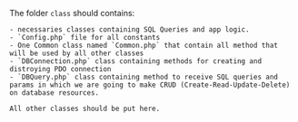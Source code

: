 The folder `class` should contains:

    - necessaries classes containing SQL Queries and app logic.
    - `Config.php` file for all constants
    - One Common class named `Common.php` that contain all method that will be used by all other classes
    - `DBConnection.php` class containing methods for creating and distroying PDO connection
    - `DBQuery.php` class containing method to receive SQL queries and params in which we are going to make CRUD (Create-Read-Update-Delete) on database resources.

    All other classes should be put here. 